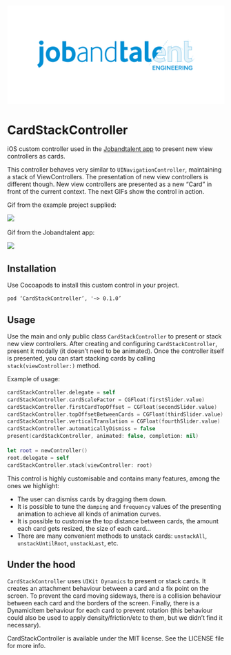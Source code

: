 ![](https://github.com/jobandtalent/AnimatedTextInput/blob/master/Assets/Jobandtalent%20Eng.png)

# CardStackController
iOS custom controller used in the [Jobandtalent app](https://itunes.apple.com/app/id665060895) to present new view controllers as cards.

This controller behaves very similar to `UINavigationController`, maintaining a stack of ViewControllers. The presentation of new view controllers is different though. New view controllers are presented as a new “Card” in front of the current context. The next GIFs show the control in action.

Gif from the example project supplied:

![](https://github.com/jobandtalent/CardStackController/blob/master/Assets/cards.gif?raw=true)


Gif from the Jobandtalent app:

![](https://github.com/jobandtalent/CardStackController/blob/master/Assets/cards-app.gif?raw=true)


## Installation
Use Cocoapods to install this custom control in your project.

```
pod ‘CardStackController’, '~> 0.1.0’
```

## Usage
Use the main and only public class `CardStackController` to present or stack new view controllers.
After creating and configuring `CardStackController`, present it modally (it doesn’t need to be animated). Once the controller itself is presented, you can start stacking cards by calling `stack(viewController:)` method.

Example of usage:

```swift
cardStackController.delegate = self
cardStackController.cardScaleFactor = CGFloat(firstSlider.value)
cardStackController.firstCardTopOffset = CGFloat(secondSlider.value)
cardStackController.topOffsetBetweenCards = CGFloat(thirdSlider.value)
cardStackController.verticalTranslation = CGFloat(fourthSlider.value)
cardStackController.automaticallyDismiss = false
present(cardStackController, animated: false, completion: nil)

let root = newController()
root.delegate = self
cardStackController.stack(viewController: root)
```


This control is highly customisable and contains many features, among the ones we highlight:
- The user can dismiss cards by dragging them down.
- It is possible to tune the `damping` and `frequency` values of the presenting animation to achieve all kinds of animation curves.
- It is possible to customise the top distance between cards, the amount each card gets resized, the size of each card… 
- There are many convenient methods to unstack cards: `unstackAll`, `unstackUntilRoot`, `unstackLast`, etc.


## Under the hood
`CardStackController` uses `UIKit Dynamics` to present or stack cards. It creates an attachment behaviour between a card and a fix point on the screen. To prevent the card moving sideways, there is a collision behaviour between each card and the borders of the screen. Finally, there is a DynamicItem behaviour for each card to prevent rotation (this behaviour could also be used to apply density/friction/etc to them, but we didn’t find it necessary).



CardStackController is available under the MIT license. See the LICENSE file for more info.
